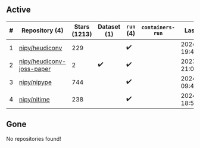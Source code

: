 ## Active
| # | Repository (4) | Stars (1213) | Dataset (1) | `run` (4) | `containers-run` | Last Modified |
| --- | --- | --- | --- | --- | --- | --- |
| 1 | [nipy/heudiconv](https://github.com/nipy/heudiconv) | 229 |  | :heavy_check_mark: |  | 2024-07-18 19:43:18+00:00 |
| 2 | [nipy/heudiconv-joss-paper](https://github.com/nipy/heudiconv-joss-paper) | 2 | :heavy_check_mark: | :heavy_check_mark: |  | 2023-07-17 21:09:07+00:00 |
| 3 | [nipy/nipype](https://github.com/nipy/nipype) | 744 |  | :heavy_check_mark: |  | 2024-08-01 09:45:41+00:00 |
| 4 | [nipy/nitime](https://github.com/nipy/nitime) | 238 |  | :heavy_check_mark: |  | 2024-06-17 18:52:44+00:00 |

## Gone
No repositories found!
